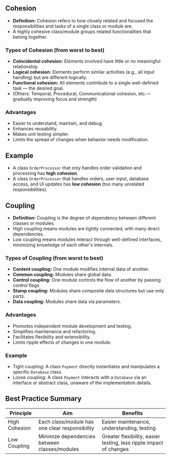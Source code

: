 ## **Cohesion**

- **Definition:** Cohesion refers to how closely related and focused the responsibilities and tasks of a single class or module are.
- A highly cohesive class/module groups related functionalities that belong together.

### **Types of Cohesion (from worst to best)**

- **Coincidental cohesion:** Elements involved have little or no meaningful relationship.
- **Logical cohesion:** Elements perform similar activities (e.g., all input handling) but are different logically.
- **Functional cohesion:** All elements contribute to a single well-defined task — the desired goal.
- (Others: Temporal, Procedural, Communicational cohesion, etc.—gradually improving focus and strength)

### **Advantages**

- Easier to understand, maintain, and debug.
- Enhances reusability.
- Makes unit testing simpler.
- Limits the spread of changes when behavior needs modification.

## **Example**

- A class `OrderProcessor` that only handles order validation and processing has **high cohesion**.
- A class `OrderProcessor` that handles orders, user input, database access, and UI updates has **low cohesion** (too many unrelated responsibilities).

## **Coupling**

- **Definition:** Coupling is the degree of dependency between different classes or modules.
- High coupling means modules are tightly connected, with many direct dependencies.
- Low coupling means modules interact through well-defined interfaces, minimizing knowledge of each other's internals.

### **Types of Coupling (from worst to best)**

- **Content coupling:** One module modifies internal data of another.
- **Common coupling:** Modules share global data.
- **Control coupling:** One module controls the flow of another by passing control flags.
- **Stamp coupling:** Modules share composite data structures but use only parts.
- **Data coupling:** Modules share data via parameters.

### **Advantages**

- Promotes independent module development and testing.
- Simplifies maintenance and refactoring.
- Facilitates flexibility and extensibility.
- Limits ripple effects of changes in one module.

### **Example**

- Tight coupling: A class `Payment` directly instantiates and manipulates a specific `Database` class.
- Loose coupling: A class `Payment` interacts with a `Database` via an interface or abstract class, unaware of the implementation details.

## **Best Practice Summary**

| Principle | Aim | Benefits |
| --- | --- | --- |
| High Cohesion | Each class/module has one clear responsibility | Easier maintenance, understanding, testing |
| Low Coupling | Minimize dependencies between classes/modules | Greater flexibility, easier testing, less ripple impact of changes |